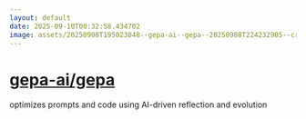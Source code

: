 ```yaml
---
layout: default
date: 2025-09-10T00:32:58.434702
image: assets/20250908T195023048--gepa-ai--gepa--20250908T224232905--cropped.png
---
```


# [gepa-ai/gepa](https://github.com/gepa-ai/gepa)

optimizes prompts and code using AI-driven reflection and evolution
